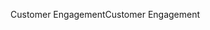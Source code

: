 <span data-ttu-id="5b4d4-101">Customer Engagement</span><span class="sxs-lookup"><span data-stu-id="5b4d4-101">Customer Engagement</span></span>
